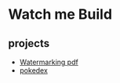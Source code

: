 # Watch me Build

## projects
* [Watermarking pdf](Watermarking%20pdf/ "GPC")
* [pokedex](pokedex/ "pokedex")
